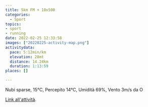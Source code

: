 ```yaml
---
title: 5km FM + 10x500
categories: 
  - Sport
topics: 
- sport
- running
date: 2022-02-25 12:33:58
images: ["20220225-activity-map.png"]
activitydata:
  pace: 5:12min/km
  elevation: 28mt
  distance: 14.24km
  duration: 1:13:59
places: []

---
```


Nubi sparse, 15°C, Percepito 14°C, Umidità 69%, Vento 3m/s da O

<!--more-->

<!-- {{< figure src="20220225-activity-map.png" title="map" >}} -->

[Link all'attività](https://strava.com/activities/6735626383).
